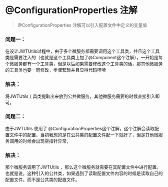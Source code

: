 # @ConfigurationProperties 注解

> @ConfigurationProperties 注解可以引入配置文件中定义的变量值

### 问题一：

在设计JWTUtils过程中，由于多个微服务都需要调用这个工具类，并且这个工具类是需要注入的（也就是这个工具类上加了@Component这个注解），一开始是每个微服务都有一个工具类，但是以后如果需要修改这个工具类的话，那其他微服务的工具类也要一同修改，步骤繁琐并且显得代码啰嗦

### 解决：

将JWTUtils工具类提取出来放到公共微服务，其他微服务需要的时候直接引入即可。

### 问题二：

由于JWTUtils 使用了 @ConfigurationProperties这个注解，这个注解会读取配置文件中的配置，当初我想的是在公共类的配置文件配一下就好了，但是其他微服务调用的时候会出现空指针异常，

### 解决：

那个微服务调用了JWTUtils ，那么这个微服务就需要在其配置文件中进行配置。也就是说，这种引入的公共类，如果遇到了读取配置文件内容的时候是读取自己的配置文件，而不是公共类的配置文件。